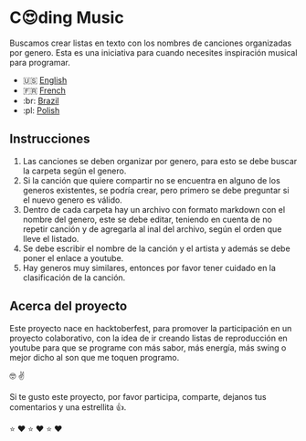 # C:heart_eyes:ding Music

Buscamos crear listas en texto con los nombres de canciones organizadas por genero. Esta es una iniciativa para cuando necesites inspiración musical para programar.

* :us: [English](https://github.com/xaca/coding-music/blob/master/README_en.md)
* :fr: [French](https://github.com/xaca/coding-music/blob/master/README_fr.md)
* :br: [Brazil](https://github.com/xaca/coding-music/blob/master/README_pt-br.md)
* :pl: [Polish](https://github.com/xaca/coding-music/blob/master/README_pl.md)

## Instrucciones

1. Las canciones se deben organizar por genero, para esto se debe buscar la carpeta según el genero.
2. Si la canción que quiere compartir no se encuentra en alguno de los generos existentes, se podría crear, pero primero se debe preguntar si el nuevo genero es válido.
3. Dentro de cada carpeta hay un archivo con formato markdown con el nombre del genero, este se debe editar, teniendo en cuenta de no repetir canción y de agregarla al inal del archivo, según el orden que lleve el listado.
4. Se debe escribir el nombre de la canción y el artista y además se debe poner el enlace a youtube.
5. Hay generos muy similares, entonces por favor tener cuidado en la clasificación de la canción.

## Acerca del proyecto

Este proyecto nace en hacktoberfest, para promover la participación en un proyecto colaborativo, con la idea de ir creando listas de reproducción en youtube para que se programe con más sabor, más energía, más swing o mejor dicho al son que  me toquen programo.

:nerd_face: :v:

Si te gusto este proyecto, por favor participa, comparte, dejanos tus comentarios y una estrellita :thumbsup:.

:star: :heart: :star: :heart: :star: :heart: 
